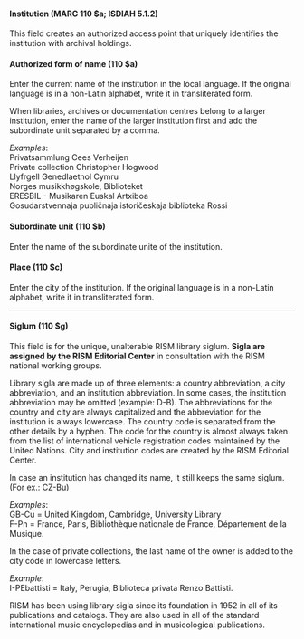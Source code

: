 #### **Institution (MARC 110 $a; ISDIAH 5.1.2)**

This field creates an authorized access point that uniquely identifies the institution with archival holdings.

#### **Authorized form of name (110 $a)**

Enter the current name of the institution in the local language. If the original language is in a non-Latin alphabet, write it in transliterated form. 

When libraries, archives or documentation centres belong to a larger institution, enter the name of the larger institution first and add the subordinate unit separated by a comma.  

_Examples_:  
Privatsammlung Cees Verheijen  
Private collection Christopher Hogwood  
Llyfrgell Genedlaethol Cymru  
Norges musikkhøgskole, Biblioteket  
ERESBIL - Musikaren Euskal Artxiboa  
Gosudarstvennaja publičnaja istoričeskaja biblioteka Rossi

#### **Subordinate unit (110 $b)**

Enter the name of the subordinate unite of the institution.

#### **Place (110 $c)**

Enter the city of the institution. If the original language is in a non-Latin alphabet, write it in transliterated form. 

** **

#### **Siglum (110 $g)**

This field is for the unique, unalterable RISM library siglum. **Sigla are assigned by the RISM Editorial Center** in consultation with the RISM national working groups.

Library sigla are made up of three elements: a country abbreviation, a city abbreviation, and an institution abbreviation. In some cases, the institution abbreviation may be omitted (example: D-B). The abbreviations for the country and city are always capitalized and the abbreviation for the institution is always lowercase.  The country code is separated from the other details by a hyphen.  The code for the country is almost always taken from the list of international vehicle registration codes maintained by the United Nations. City and institution codes are created by the RISM Editorial Center.

 In case an institution has changed its name, it still keeps the same siglum. (For ex.: CZ-Bu)

 

_Examples_:  
GB-Cu = United Kingdom, Cambridge, University Library  
F-Pn = France, Paris, Bibliothèque nationale de France, Département de la Musique.

In the case of private collections, the last name of the owner is added to the city code in lowercase letters.

_Example_:  
I-PEbattisti = Italy, Perugia, Biblioteca privata Renzo Battisti.

RISM has been using library sigla since its foundation in 1952 in all of its publications and catalogs. They are also used in all of the standard international music encyclopedias and in musicological publications.